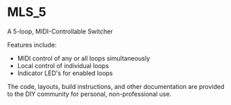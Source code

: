 # MLS_5

A 5-loop, MIDI-Controllable Switcher

Features include:
 - MIDI control of any or all loops simultaneously
 - Local control of individual loops
 - Indicator LED's for enabled loops

The code, layouts, build instructions, and other documentation are provided to the DIY community for personal, non-professional use.
